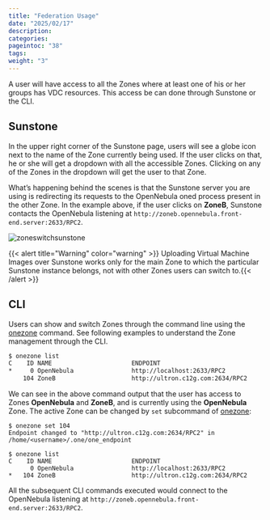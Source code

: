 ```yaml
---
title: "Federation Usage"
date: "2025/02/17"
description:
categories:
pageintoc: "38"
tags:
weight: "3"
---
```


<a id="federationmng"></a>

<!--# Federation Usage -->

A user will have access to all the Zones where at least one of his or her groups has VDC resources. This access be can done through Sunstone or the CLI.

## Sunstone

In the upper right corner of the Sunstone page, users will see a globe icon next to the name of the Zone currently being used. If the user clicks on that, he or she will get a dropdown with all the accessible Zones. Clicking on any of the Zones in the dropdown will get the user to that Zone.

What’s happening behind the scenes is that the Sunstone server you are using is redirecting its requests to the OpenNebula oned process present in the other Zone. In the example above, if the user clicks on **ZoneB**, Sunstone contacts the OpenNebula listening at `http://zoneb.opennebula.front-end.server:2633/RPC2`.

![zoneswitchsunstone](/images/zoneswitchsunstone.png)

{{< alert title="Warning" color="warning" >}}
Uploading Virtual Machine Images over Sunstone works only for the main Zone to which the particular Sunstone instance belongs, not with other Zones users can switch to.{{< /alert >}} 

<a id="cli-federation-usage"></a>

## CLI

Users can show and switch Zones through the command line using the [onezone](https://docs.opennebula.io/doc/6.4/cli/onezone.1.html) command. See following examples to understand the Zone management through the CLI.

```default
$ onezone list
C    ID NAME                      ENDPOINT
*     0 OpenNebula                http://localhost:2633/RPC2
    104 ZoneB                     http://ultron.c12g.com:2634/RPC2
```

We can see in the above command output that the user has access to Zones **OpenNebula** and **ZoneB**, and is currently using the **OpenNebula** Zone. The active Zone can be changed by `set` subcommand of [onezone](https://docs.opennebula.io/doc/6.4/cli/onezone.1.html):

```none
$ onezone set 104
Endpoint changed to "http://ultron.c12g.com:2634/RPC2" in /home/<username>/.one/one_endpoint

$ onezone list
C    ID NAME                      ENDPOINT
      0 OpenNebula                http://localhost:2633/RPC2
*   104 ZoneB                     http://ultron.c12g.com:2634/RPC2
```

All the subsequent CLI commands executed would connect to the OpenNebula listening at `http://zoneb.opennebula.front-end.server:2633/RPC2`.
